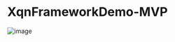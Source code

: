 # XqnFrameworkDemo-MVP

![image](https://github.com/XqnFrameworkDemo/images/8df9659e82665f0e6de42783363abb67.jpg)



